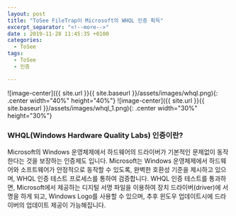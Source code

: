 ```yaml
---
layout: post
title: "ToSee FileTrap이 Microsoft의 WHQL 인증 획득"
excerpt_separator: "<!--more-->"
date : 2019-11-28 11:45:35 +0100
categories:
  - ToSee
tags:
  - ToSee
  - 인증

---
```

![image-center]({{ site.url }}{{ site.baseurl }}/assets/images/whql.png){: .center width="40%" height="40%"} ![image-center]({{ site.url }}{{ site.baseurl }}/assets/images/whql_1.png){: .center width="30%" height="30%"}
<!-- <figure>
	<a href="/assets/images/whql.png">
  <img src="/assets/images/whql.png"></a>
	<figcaption><a href="http://www.flickr.com/photos/80901381@N04/7758832526/" title="Morning Fog Emerging From Trees by A Guy Taking Pictures, on Flickr">Morning Fog Emerging From Trees by A Guy Taking Pictures, on Flickr</a>.</figcaption>
</figure> -->

### WHQL(Windows Hardware Quality Labs) 인증이란?
Microsoft의 Windows 운영체제에서 하드웨어의 드라이버가 기본적인 문제없이 동작한다는 것을 보장하는 인증제도 입니다.
Microsoft는 Windows 운영체제에서 하드웨어와 소프트웨어가 안정적으로 동작할 수 있도록, 완벽한 호환성 기준을 제시하고 있으며, WHQL 인증 테스트 프로세스를 통하여 검증합니다.
WHQL 인증 테스트를 통과하면, Microsoft에서 제공하는 디지털 서명 파일을 이용하여 장치 드라이버(driver)에 서명을 하게 되고, Windows Logo를 사용할 수 있으며, 추후 윈도우 업데이트시에 드라이버의 업데이트 제공이 가능해집니다.
